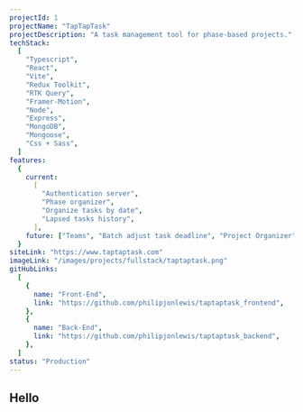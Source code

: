 ```yaml
---
projectId: 1
projectName: "TapTapTask"
projectDescription: "A task management tool for phase-based projects."
techStack:
  [
    "Typescript",
    "React",
    "Vite",
    "Redux Toolkit",
    "RTK Query",
    "Framer-Motion",
    "Node",
    "Express",
    "MongoDB",
    "Mongoose",
    "Css + Sass",
  ]
features:
  {
    current:
      [
        "Authentication server",
        "Phase organizer",
        "Organize tasks by date",
        "Lapsed tasks history",
      ],
    future: ["Teams", "Batch adjust task deadline", "Project Organizer", "App"],
  }
siteLink: "https://www.taptaptask.com"
imageLink: "/images/projects/fullstack/taptaptask.png"
gitHubLinks:
  [
    {
      name: "Front-End",
      link: "https://github.com/philipjonlewis/taptaptask_frontend",
    },
    {
      name: "Back-End",
      link: "https://github.com/philipjonlewis/taptaptask_backend",
    },
  ]
status: "Production"
---
```


## Hello
